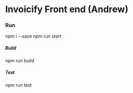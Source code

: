 # Invoicify Front end (Andrew)
### Run 
npm i --save
npm run start

##### Build 
npm run build
##### Test
npm run test